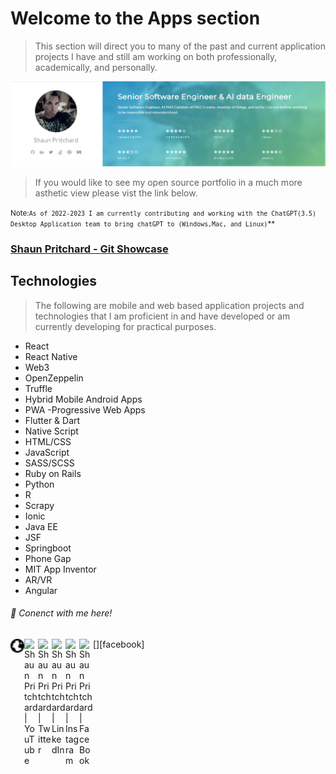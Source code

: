 # Welcome to the Apps section

> This section will direct you to many of the past and current application projects I have and still am working on both  professionally, academically, and personally.

<p align="center">
<span>
<img src="https://github.com/shaungt1/Shaun-Pritchard-Portfolio/blob/6b7c18d431281cf6f94c921e9f72acc6e3b65ca9/assets/shaun-portfolio-git.png" data-canonical-src="https://github.com/shaungt1/Shaun-Pritchard-Portfolio/blob/6b7c18d431281cf6f94c921e9f72acc6e3b65ca9/assets/shaun-portfolio-git.png" />
</p>

> If you would like to see my  open source portfolio in a much more asthetic view please vist the link below.

<small> Note:```As of 2022-2023 I am currently contributing and working with the ChatGPT(3.5) Desktop Application team to bring chatGPT to (Windows,Mac, and Linux)```** </small>


### [Shaun Pritchard - Git Showcase](https://www.gitshowcase.com/shaungt1)

## Technologies

> The following are mobile and web based application projects and technologies that I am proficient in and have developed or am currently developing for practical purposes.

 * React
 * React Native
 * Web3
 * OpenZeppelin
 * Truffle
 * Hybrid Mobile Android Apps
 * PWA -Progressive Web Apps
 * Flutter & Dart
 * Native Script
 * HTML/CSS
 * JavaScript
 * SASS/SCSS
 * Ruby on Rails
 * Python
 * R
 * Scrapy
 * Ionic
 * Java EE
 * JSF
 * Springboot
 * Phone Gap
 * MIT App Inventor
 * AR/VR
 * Angular


 ###### 📢 Conenct with me here!

[<img align="left" alt="" width="22px" src="https://raw.githubusercontent.com/iconic/open-iconic/master/svg/globe.svg" />][website]
[<img align="left" alt="Shaun Pritchard | YouTube" width="22px" src="https://cdn.jsdelivr.net/npm/simple-icons@v3/icons/youtube.svg" />][youtube]
[<img align="left" alt=" Shaun Pritchard | Twitter" width="22px" src="https://cdn.jsdelivr.net/npm/simple-icons@v3/icons/twitter.svg" />][twitter]
[<img align="left" alt="Shaun Pritchard | LinkedIn" width="22px" src="https://cdn.jsdelivr.net/npm/simple-icons@v3/icons/linkedin.svg" />][linkedin]
[<img align="left" alt="Shaun Pritchard | Instagram" width="22px" src="https://cdn.jsdelivr.net/npm/simple-icons@v3/icons/instagram.svg" />][instagram]
[<img align="left" alt="Shaun Pritchard | FaceBook" width="22px" src="https://cdn.jsdelivr.net/npm/simple-icons@v3/icons/facebook.svg" />][facebook]



<!-- dictonaries-->
[website]: https://webreactor.us
[twitter]: https://twitter.com/shaunpx1
[youtube]: https://www.youtube.com/channel/shaunpx1/
[instagram]: https://www.instagram.com/shaunpx1/
[linkedin]: https://www.linkedin.com/in/shaunpritchard1/

